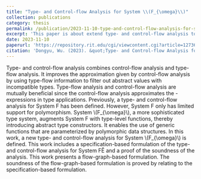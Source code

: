 ```yaml
---
title: "Type- and Control-flow Analysis for System \\(F_{\omega}\\)"
collection: publications
category: thesis
permalink: /publication/2023-11-10-type-and-control-flow-analysis-for-system-f-omega.md
excerpt: 'This paper is about extend type- and control-flow analysis to System \\(F_{\omega}\\).'
date: 2023-11-10
paperurl: 'https://repository.rit.edu/cgi/viewcontent.cgi?article=12736&context=theses'
citation: 'Dongyu, Wu. (2023). &quot;Type- and Control-flow Analysis for System \\(F_{\omega}\\).&quot; Master’s thesis, Rochester Institute of Technology, Rochester, NY.'
---
```


Type- and control-flow analysis combines control-flow analysis and type-flow analysis. It improves the approximation given by control-flow analysis by using type-flow information to filter out abstract values with incompatible types. Type-flow analysis and control-flow analysis are mutually beneficial since the control-flow analysis approximates the  -expressions in type applications. Previously, a type- and control-flow analysis for System F has been defined. However, System F only has limited support for polymorphism. System \\(F_{\omega}\\), a more sophisticated type system, augments System F with type-level functions, thereby introducing abstract type constructors. It enables the use of generic functions that are parameterized by polymorphic data structures. In this work, a new type- and control-flow analysis for System \\(F_{\omega}\\) is defined. This work includes a specification-based formulation of the type- and control-flow analysis for System FÊ and a proof of the soundness of the analysis. This work presents a flow-graph-based formulation. The soundness of the flow-graph-based formulation is proved by relating to the specification-based formulation.
